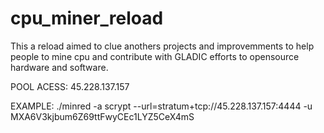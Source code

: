 # cpu_miner_reload

 This a reload aimed to clue anothers projects and improvemments to help people to mine cpu and contribute with GLADIC efforts to opensource hardware and software.

POOL ACESS: 45.228.137.157

EXAMPLE: ./minred -a scrypt --url=stratum+tcp://45.228.137.157:4444 -u MXA6V3kjbum6Z69ttFwyCEc1LYZ5CeX4mS
